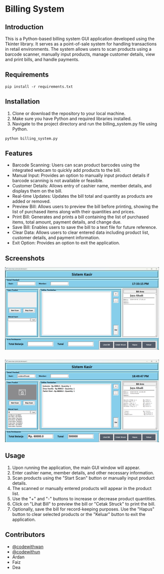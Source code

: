 # Billing System
## Introduction
This is a Python-based billing system GUI application developed using the Tkinter library. It serves as a point-of-sale system for handling transactions in retail environments. The system allows users to scan products using a barcode scanner, manually input products, manage customer details, view and print bills, and handle payments.




## Requirements

```
pip install -r requirements.txt
```
## Installation
1. Clone or download the repository to your local machine.
2. Make sure you have Python and required libraries installed.
3. Navigate to the project directory and run the billing_system.py file using Python.

```
python billing_system.py
```
## Features
- Barcode Scanning: Users can scan product barcodes using the integrated webcam to quickly add products to the bill.
- Manual Input: Provides an option to manually input product details if barcode scanning is not available or feasible.
- Customer Details: Allows entry of cashier name, member details, and displays them on the bill.
- Real-time Updates: Updates the bill total and quantity as products are added or removed.
- Preview Bill: Allows users to preview the bill before printing, showing the list of purchased items along with their quantities and prices.
- Print Bill: Generates and prints a bill containing the list of purchased items, total amount, payment details, and change due.
- Save Bill: Enables users to save the bill to a text file for future reference.
- Clear Data: Allows users to clear entered data including product list, customer details, and payment information.
- Exit Option: Provides an option to exit the application.
## Screenshots


![App Screenshot](https://raw.githubusercontent.com/codewithwan/Sistem-Kasir/master/Screenshot/screenshot.jpeg)
##

![App Screenshot](https://raw.githubusercontent.com/codewithwan/Sistem-Kasir/master/Screenshot/image.png)


## Usage
1. Upon running the application, the main GUI window will appear.
2. Enter cashier name, member details, and other necessary information.
3. Scan products using the "Start Scan" button or manually input product details.
4. The scanned or manually entered products will appear in the product list.
5. Use the "+" and "-" buttons to increase or decrease product quantities.
6. Click on "Lihat Bill" to preview the bill or "Cetak Struck" to print the bill.
7. Optionally, save the bill for record-keeping purposes.
Use the "Hapus" button to clear selected products or the "Keluar" button to exit the application.
## Contributors
- [@codewithwan](https://https://github.com/codewithwan)
- [@codewithun](https://https://github.com/codewithun)
- Ardan
- Faiz
- Dea